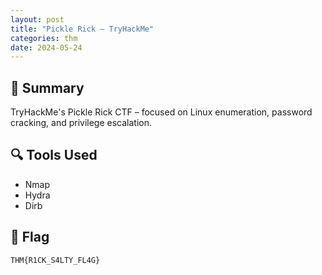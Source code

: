 ```yaml
---
layout: post
title: "Pickle Rick – TryHackMe"
categories: thm
date: 2024-05-24
---
```


## 🧠 Summary

TryHackMe's Pickle Rick CTF – focused on Linux enumeration, password cracking, and privilege escalation.

## 🔍 Tools Used

- Nmap
- Hydra
- Dirb

## 🚩 Flag

`THM{R1CK_S4LTY_FL4G}`
